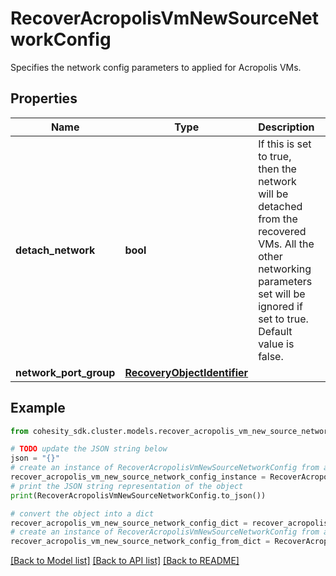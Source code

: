 # RecoverAcropolisVmNewSourceNetworkConfig

Specifies the network config parameters to applied for Acropolis VMs.

## Properties

Name | Type | Description | Notes
------------ | ------------- | ------------- | -------------
**detach_network** | **bool** | If this is set to true, then the network will be detached from the recovered VMs. All the other networking parameters set will be ignored if set to true. Default value is false. | [optional] 
**network_port_group** | [**RecoveryObjectIdentifier**](RecoveryObjectIdentifier.md) |  | [optional] 

## Example

```python
from cohesity_sdk.cluster.models.recover_acropolis_vm_new_source_network_config import RecoverAcropolisVmNewSourceNetworkConfig

# TODO update the JSON string below
json = "{}"
# create an instance of RecoverAcropolisVmNewSourceNetworkConfig from a JSON string
recover_acropolis_vm_new_source_network_config_instance = RecoverAcropolisVmNewSourceNetworkConfig.from_json(json)
# print the JSON string representation of the object
print(RecoverAcropolisVmNewSourceNetworkConfig.to_json())

# convert the object into a dict
recover_acropolis_vm_new_source_network_config_dict = recover_acropolis_vm_new_source_network_config_instance.to_dict()
# create an instance of RecoverAcropolisVmNewSourceNetworkConfig from a dict
recover_acropolis_vm_new_source_network_config_from_dict = RecoverAcropolisVmNewSourceNetworkConfig.from_dict(recover_acropolis_vm_new_source_network_config_dict)
```
[[Back to Model list]](../README.md#documentation-for-models) [[Back to API list]](../README.md#documentation-for-api-endpoints) [[Back to README]](../README.md)


